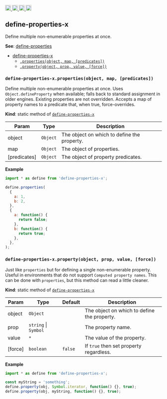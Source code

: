 <a href="https://travis-ci.org/Xotic750/define-properties-x"
   title="Travis status">
<img
   src="https://travis-ci.org/Xotic750/define-properties-x.svg?branch=master"
   alt="Travis status" height="18"/>
</a>
<a href="https://david-dm.org/Xotic750/define-properties-x"
   title="Dependency status">
<img src="https://david-dm.org/Xotic750/define-properties-x.svg"
   alt="Dependency status" height="18"/>
</a>
<a href="https://david-dm.org/Xotic750/define-properties-x#info=devDependencies"
   title="devDependency status">
<img src="https://david-dm.org/Xotic750/define-properties-x/dev-status.svg"
   alt="devDependency status" height="18"/>
</a>
<a href="https://badge.fury.io/js/define-properties-x" title="npm version">
<img src="https://badge.fury.io/js/define-properties-x.svg"
   alt="npm version" height="18"/>
</a>
<a name="module_define-properties-x"></a>

## define-properties-x

Define multiple non-enumerable properties at once.

**See**: [define-properties](https://www.npmjs.com/package/define-properties)

- [define-properties-x](#module_define-properties-x)
  - [`.properties(object, map, [predicates])`](#module_define-properties-x.properties)
  - [`.property(object, prop, value, [force])`](#module_define-properties-x.property)

<a name="module_define-properties-x.properties"></a>

### `define-properties-x.properties(object, map, [predicates])`

Define multiple non-enumerable properties at once.
Uses `Object.defineProperty` when available; falls back to standard
assignment in older engines. Existing properties are not overridden.
Accepts a map of property names to a predicate that, when true,
force-overrides.

**Kind**: static method of [<code>define-properties-x</code>](#module_define-properties-x)

| Param        | Type                | Description                                 |
| ------------ | ------------------- | ------------------------------------------- |
| object       | <code>Object</code> | The object on which to define the property. |
| map          | <code>Object</code> | The object of properties.                   |
| [predicates] | <code>Object</code> | The object of property predicates.          |

**Example**

```js
import * as define from 'define-properties-x';

define.properties(
  {
    a: 1,
    b: 2,
  },
  {
    a: function() {
      return false;
    },
    b: function() {
      return true;
    },
  },
);
```

<a name="module_define-properties-x.property"></a>

### `define-properties-x.property(object, prop, value, [force])`

Just like `properties` but for defining a single non-enumerable
property. Useful in environments that do not
support `Computed property names`. This can be done
with `properties`, but this method can read a little cleaner.

**Kind**: static method of [<code>define-properties-x</code>](#module_define-properties-x)

| Param   | Type                                       | Default            | Description                                 |
| ------- | ------------------------------------------ | ------------------ | ------------------------------------------- |
| object  | <code>Object</code>                        |                    | The object on which to define the property. |
| prop    | <code>string</code> \| <code>Symbol</code> |                    | The property name.                          |
| value   | <code>\*</code>                            |                    | The value of the property.                  |
| [force] | <code>boolean</code>                       | <code>false</code> | If `true` then set property regardless.     |

**Example**

```js
import * as define from 'define-properties-x';

const myString = 'something';
define.property(obj, Symbol.iterator, function() {}, true);
define.property(obj, myString, function() {}, true);
```
